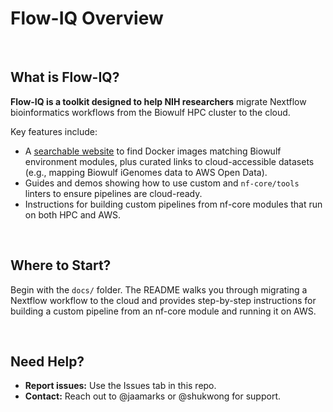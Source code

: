 # Flow-IQ Overview

<br>

## What is Flow-IQ?

**Flow-IQ is a toolkit designed to help NIH researchers** migrate Nextflow bioinformatics workflows from the Biowulf HPC cluster to the cloud.

Key features include:
* A [searchable website](https://nci-dceg.github.io/Flow-IQ/) to find Docker images matching Biowulf environment modules, plus curated links to cloud-accessible datasets (e.g., mapping Biowulf iGenomes data to AWS Open Data).
* Guides and demos showing how to use custom and `nf-core/tools` linters to ensure pipelines are cloud-ready.
* Instructions for building custom pipelines from nf-core modules that run on both HPC and AWS.

<br>

## Where to Start?

Begin with the `docs/` folder.
The README walks you through migrating a Nextflow workflow to the cloud and provides step-by-step instructions for building a custom pipeline from an nf-core module and running it on AWS.

<br>

## Need Help?

* **Report issues:** Use the Issues tab in this repo.
* **Contact:** Reach out to @jaamarks or @shukwong for support.
